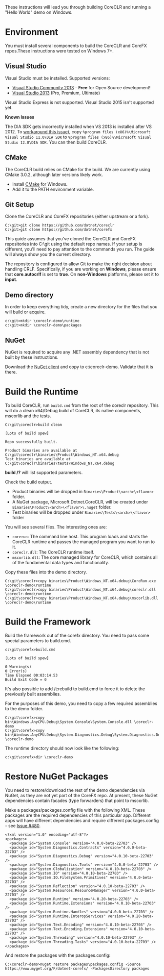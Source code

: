 These instructions will lead you through building CoreCLR and running a "Hello World" demo on Windows. 

Environment
===========

You must install several components to build the CoreCLR and CoreFX repos.These instructions were tested on Windows 7+. 

Visual Studio
-------------

Visual Studio must be installed. Supported versions:

- [Visual Studio Community 2013](http://go.microsoft.com/fwlink/?LinkId=517284) - **Free** for Open Source development!
- [Visual Studio 2013](http://www.visualstudio.com/downloads/download-visual-studio-vs) (Pro, Premium, Ultimate)

Visual Studio Express is not supported. Visual Studio 2015 isn't supported yet.

**Known Issues**

The DIA SDK gets incorrectly installed when VS 2013 is installed after VS 2012. To [workaround this issue](http://support.microsoft.com/kb/3035999)), copy `%program files (x86)%\Microsoft Visual Studio 11.0\DIA SDK` to  `%program files (x86)%\Microsoft Visual Studio 12.0\DIA SDK`. You can then build CoreCLR.

CMake
-----

The CoreCLR build relies on CMake for the build. We are currently using CMake 3.0.2, although later versions likely work.

- Install [CMake](http://www.cmake.org/download) for Windows.
- Add it to the PATH environment variable.

Git Setup
---------

Clone the CoreCLR and CoreFX repositories (either upstream or a fork).

    C:\git>git clone https://github.com/dotnet/coreclr
    C:\git>git clone https://github.com/dotnet/corefx

This guide assumes that you've cloned the CoreCLR and CoreFX repositories into C:\git using the default repo names. If your setup is different, you'll need to pay attention to the commands you run. The guide will always show you the current directory.

The repository is configured to allow Git to make the right decision about handling CRLF. Specifically, if you are working on **Windows**, please ensure that **core.autocrlf** is set to **true**. On **non-Windows** platforms, please set it to **input**.

Demo directory
--------------

In order to keep everything tidy, create a new directory for the files that you will build or acquire.

	c:\git>mkdir \coreclr-demo\runtime
	c:\git>mkdir \coreclr-demo\packages

NuGet
-----

NuGet is required to acquire any .NET assembly dependency that is not built by these instructions.

Download the [NuGet client](https://nuget.org/nuget.exe) and copy to c:\coreclr-demo. Validate that it is there.

Build the Runtime
=================

To build CoreCLR, run `build.cmd` from the root of the coreclr repository. This will do a clean x64/Debug build of CoreCLR, its native components, mscorlib and the tests. 

	C:\git\coreclr>build clean

	[Lots of build spew]

	Repo successfully built.

	Product binaries are available at C:\git\coreclr\binaries\Product\Windows_NT.x64.debug
	Test binaries are available at C:\git\coreclr\binaries\tests\Windows_NT.x64.debug

**build /?** will list supported parameters.

Check the build output.

- Product binaries will be dropped in `Binaries\Product\<arch>\<flavor>` folder. 
- A NuGet package, Microsoft.Dotnet.CoreCLR, will be created under `Binaries\Product\<arch>\<flavor>\.nuget` folder. 
- Test binaries will be dropped under `Binaries\Tests\<arch>\<flavor>` folder

You will see several files. The interesting ones are:

- `corerun`: The command line host. This program loads and starts the CoreCLR runtime and passes the managed program you want to run to it.
- `coreclr.dll`:  The CoreCLR runtime itself.
- `mscorlib.dll`: The core managed library for CoreCLR, which contains all of the fundamental data types and functionality.

Copy these files into the demo directory.

	C:\git\coreclr>copy binaries\Product\Windows_NT.x64.debug\CoreRun.exe \coreclr-demo\runtime
	C:\git\coreclr>copy binaries\Product\Windows_NT.x64.debug\coreclr.dll \coreclr-demo\runtime
	C:\git\coreclr>copy binaries\Product\Windows_NT.x64.debug\mscorlib.dll \coreclr-demo\runtime

Build the Framework
===================

Build the framework out of the corefx directory. You need to pass some special parameters to build.cmd.

	c:\git\corefx>build.cmd

	[Lots of build spew]

    0 Warning(s)
    0 Error(s)
	Time Elapsed 00:03:14.53
	Build Exit Code = 0

It's also possible to add /t:rebuild to build.cmd to force it to delete the previously built assemblies.

For the purposes of this demo, you need to copy a few required assemblies to the demo folder.

	C:\git\corefx>copy bin\Windows.AnyCPU.Debug\System.Console\System.Console.dll \coreclr-demo
	C:\git\corefx>copy bin\Windows.AnyCPU.Debug\System.Diagnostics.Debug\System.Diagnostics.Debug.dll \coreclr-demo

The runtime directory should now look like the following:

	c:\git\corefx>dir \coreclr-demo

Restore NuGet Packages
======================

You need to restore/download the rest of the demo dependencies via NuGet, as they are not yet part of the CoreFX repo. At present, these NuGet dependencies contain facades (type forwarders) that point to mscorlib.

Make a packages/packages.config file with the following XML. These packages are the required dependencies of this particular app. Different apps will have different dependencies and require different packages.config - see [Issue #480](https://github.com/dotnet/coreclr/issues/480).

	<?xml version="1.0" encoding="utf-8"?>
	<packages>
	  <package id="System.Console" version="4.0.0-beta-22703" />
	  <package id="System.Diagnostics.Contracts" version="4.0.0-beta-22703" />
	  <package id="System.Diagnostics.Debug" version="4.0.10-beta-22703" />
	  <package id="System.Diagnostics.Tools" version="4.0.0-beta-22703" />
	  <package id="System.Globalization" version="4.0.10-beta-22703" />
	  <package id="System.IO" version="4.0.10-beta-22703" />
	  <package id="System.IO.FileSystem.Primitives" version="4.0.0-beta-22703" />
	  <package id="System.Reflection" version="4.0.10-beta-22703" />
	  <package id="System.Resources.ResourceManager" version="4.0.0-beta-22703" />
	  <package id="System.Runtime" version="4.0.20-beta-22703" />
	  <package id="System.Runtime.Extensions" version="4.0.10-beta-22703" />
	  <package id="System.Runtime.Handles" version="4.0.0-beta-22703" />
	  <package id="System.Runtime.InteropServices" version="4.0.20-beta-22703" />
	  <package id="System.Text.Encoding" version="4.0.10-beta-22703" />
	  <package id="System.Text.Encoding.Extensions" version="4.0.10-beta-22703" />
	  <package id="System.Threading" version="4.0.10-beta-22703" />
	  <package id="System.Threading.Tasks" version="4.0.10-beta-22703" />
	</packages>

And restore the packages with the packages.config:

	C:\coreclr-demo>nuget restore packages\packages.config -Source https://www.myget.org/F/dotnet-corefx/ -PackagesDirectory packages

